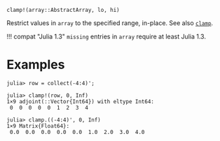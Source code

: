 ```
clamp!(array::AbstractArray, lo, hi)
```

Restrict values in `array` to the specified range, in-place. See also [`clamp`](@ref).

!!! compat "Julia 1.3"
    `missing` entries in `array` require at least Julia 1.3.


# Examples

```jldoctest
julia> row = collect(-4:4)';

julia> clamp!(row, 0, Inf)
1×9 adjoint(::Vector{Int64}) with eltype Int64:
 0  0  0  0  0  1  2  3  4

julia> clamp.((-4:4)', 0, Inf)
1×9 Matrix{Float64}:
 0.0  0.0  0.0  0.0  0.0  1.0  2.0  3.0  4.0
```
